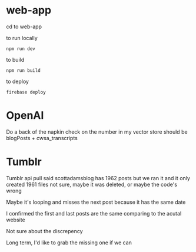 # web-app


cd to web-app

to run locally

`npm run dev`

to build

`npm run build`

to deploy

`firebase deploy`

# OpenAI

Do a back of the napkin check on the number in my vector store
should be blogPosts + cwsa_transcripts

# Tumblr

Tumblr api pull said scottadamsblog has 1962 posts but we ran it and it only created 1961 files
not sure, maybe it was deleted, or maybe the code's wrong

Maybe it's looping and misses the next post because it has the same date

I confirmed the first and last posts are the same comparing to the acutal website

Not sure about the discrepency

Long term, I'd like to grab the missing one if we can

